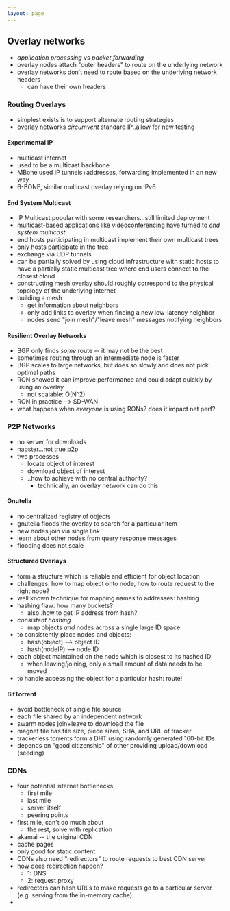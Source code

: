 ```yaml
---
layout: page
---
```


## Overlay networks

- _application processing_ vs _packet forwarding_
- overlay nodes attach "outer headers" to route on the underlying network
- overlay networks don't need to route based on the underlying network headers
    - can have their own headers


### Routing Overlays

- simplest exists is to support alternate routing strategies
- overlay networks _circumvent_ standard IP..allow for new testing


#### Experimental IP

- multicast internet
- used to be a multicast backbone
- MBone used IP tunnels+addresses, forwarding implemented in an new way
- 6-BONE, similar multicast overlay relying on IPv6

#### End System Multicast

- IP Multicast popular with some researchers...still limited deployment
- multicast-based applications like videoconferencing have turned to
  _end system multicast_
- end hosts participating in multicast implement their own multicast trees
- only hosts participate in the tree
- exchange via UDP tunnels
- can be partially solved by using cloud infrastructure with static
  hosts to have a partially static multicast tree where end users
  connect to the closest cloud
- constructing mesh overlay should roughly correspond to the physical
  topology of the underlying internet
- building a mesh
    - get information about neighbors
    - only add links to overlay when finding a new low-latency neighbor
    - nodes send "join mesh"/"leave mesh" messages notifying neighbors


#### Resilient Overlay Networks

- BGP only finds _some_ route -- it may not be the best
- sometimes routing through an intermediate node is faster
- BGP scales to large networks, but does so slowly and does not pick
  optimal paths
- RON showed it can improve performance and could adapt quickly by using
  an overlay
    - not scalable: O(N^2)
- RON in practice --> SD-WAN
- what happens when _everyone_ is using RONs? does it impact net perf?

### P2P Networks

- no server for downloads
- napster...not true p2p
- two processes
    - locate object of interest
    - download object of interest
    - ..how to achieve with no central authority?
        - technically, an overlay network can do this

#### Gnutella

- no centralized registry of objects
- gnutella floods the overlay to search for a particular item
- new nodes join via single link
- learn about other nodes from query response messages
- flooding does not scale


#### Structured Overlays

- form a structure which is reliable and efficient for object location
- challenges: how to map object onto node, how to route request to the
  right node?
- well known technique for mapping names to addresses: hashing
- hashing flaw: how many buckets?
    - also..how to get IP address from hash?
- _consistent hashing_
    - map objects _and_ nodes across a single large ID space
- to consistently place nodes and objects:
    - hash(object) --> object ID
    - hash(nodeIP) --> node ID
- each object maintained on the node which is closest to its hashed ID
    - when leaving/joining, only a small amount of data needs to be moved
- to handle accessing the object for a particular hash: route!

#### BitTorrent

- avoid bottleneck of single file source
- each file shared by an independent network
- swarm nodes join+leave to download the file
- magnet file has file size, piece sizes, SHA, and URL of tracker
- trackerless torrents form a DHT using randomly generated 160-bit IDs
- depends on "good citizenship" of other providing upload/download (seeding)


### CDNs

- four potential internet bottlenecks
    - first mile
    - last mile
    - server itself
    - peering points
- first mile, can't do much about
    - the rest, solve with replication
- akamai -- the original CDN
- cache pages
- only good for static content
- CDNs also need "redirectors" to route requests to best CDN server
- how does redirection happen?
    - 1: DNS
    - 2: request proxy
- redirectors can hash URLs to make requests go to a particular server
  (e.g. serving from the in-memory cache)
-
